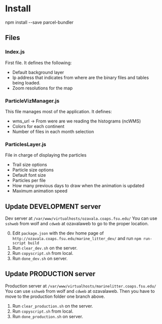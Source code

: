 # Install 
npm install --save parcel-bundler

## Files
### Index.js
First file. It defines the following:
* Default background layer
* Ip address that indicates from where are the binary files and 
tables being loaded. 
* Zoom resolutions for the map

### ParticleVizManager.js
This file manages most of the application.
It defines:
* wms_url -> From were are we reading the histograms (ncWMS)
* Colors for each continent
* Number of files in each month selection

### ParticlesLayer.js
File in charge of displaying the particles
* Trail size options
* Particle size options
* Default font size 
* Particles per file 
* How many previous days to draw when the animation is updated
* Maximum animation speed



## Update DEVELOPMENT server
Dev server at `/var/www/virtualhosts/ozavala.coaps.fsu.edu/` 
You can use `sshweb` from wolf and `cdweb` at ozavalaweb to go to the proper location.

0. Edit `package.json` with the dev home page of  `http://ozavala.coaps.fsu.edu/marine_litter_dev/`
    and run `npm run-script build`
1. Run `clear_dev.sh` on the server.
2. Run `copyscript.sh` from local.
3. Run `done_dev.sh` on server.

## Update PRODUCTION server
Production server at `/var/www/virtualhosts/marinelitter.coaps.fsu.edu/` 
You can use `sshweb` from wolf and `cdweb` at ozavalaweb. Then you have to move to the production folder one 
branch above.

1. Run `clear_production.sh` on the server.
2. Run `copyscript.sh` from local.
3. Run `done_production.sh` on server.

